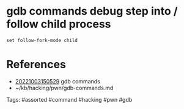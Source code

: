 # gdb commands debug step into / follow child process
```
set follow-fork-mode child
```

# References
- [20221003150529](/zet/20221003150529/README.md) gdb commands
- ~/kb/hacking/pwn/gdb-commands.md

Tags:
    #assorted #command #hacking #pwn #gdb
